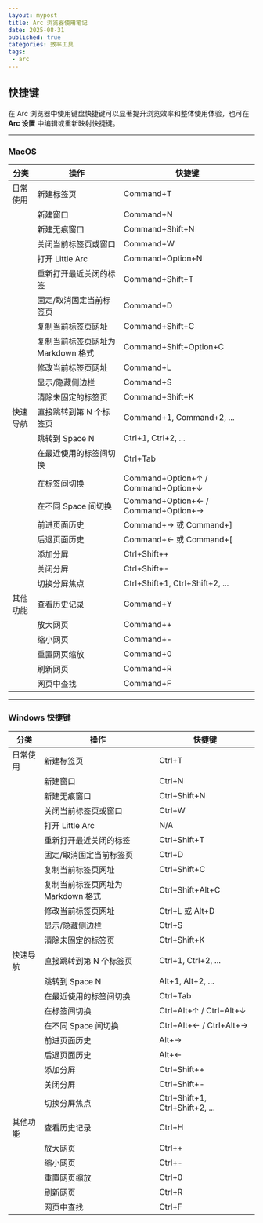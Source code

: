 ```yaml
---
layout: mypost
title: Arc 浏览器使用笔记
date: 2025-08-31
published: true
categories: 效率工具
tags: 
 - arc
---
```


## 快捷键

在 Arc 浏览器中使用键盘快捷键可以显著提升浏览效率和整体使用体验，也可在 **Arc 设置** 中编辑或重新映射快捷键。  

---

### MacOS

| 分类     | 操作                               | 快捷键                              |
| -------- | ---------------------------------- | ----------------------------------- |
| 日常使用 | 新建标签页                         | Command+T                           |
|          | 新建窗口                           | Command+N                           |
|          | 新建无痕窗口                       | Command+Shift+N                     |
|          | 关闭当前标签页或窗口               | Command+W                           |
|          | 打开 Little Arc                    | Command+Option+N                    |
|          | 重新打开最近关闭的标签             | Command+Shift+T                     |
|          | 固定/取消固定当前标签页            | Command+D                           |
|          | 复制当前标签页网址                 | Command+Shift+C                     |
|          | 复制当前标签页网址为 Markdown 格式 | Command+Shift+Option+C              |
|          | 修改当前标签页网址                 | Command+L                           |
|          | 显示/隐藏侧边栏                    | Command+S                           |
|          | 清除未固定的标签页                 | Command+Shift+K                     |
| 快速导航 | 直接跳转到第 N 个标签页            | Command+1, Command+2, ...           |
|          | 跳转到 Space N                     | Ctrl+1, Ctrl+2, ...                 |
|          | 在最近使用的标签间切换             | Ctrl+Tab                            |
|          | 在标签间切换                       | Command+Option+↑ / Command+Option+↓ |
|          | 在不同 Space 间切换                | Command+Option+← / Command+Option+→ |
|          | 前进页面历史                       | Command+→ 或 Command+]              |
|          | 后退页面历史                       | Command+← 或 Command+[              |
|          | 添加分屏                           | Ctrl+Shift++                        |
|          | 关闭分屏                           | Ctrl+Shift+-                        |
|          | 切换分屏焦点                       | Ctrl+Shift+1, Ctrl+Shift+2, ...     |
| 其他功能 | 查看历史记录                       | Command+Y                           |
|          | 放大网页                           | Command++                           |
|          | 缩小网页                           | Command+-                           |
|          | 重置网页缩放                       | Command+0                           |
|          | 刷新网页                           | Command+R                           |
|          | 网页中查找                         | Command+F                           |

---

### Windows 快捷键

| 分类     | 操作                               | 快捷键                          |
| -------- | ---------------------------------- | ------------------------------- |
| 日常使用 | 新建标签页                         | Ctrl+T                          |
|          | 新建窗口                           | Ctrl+N                          |
|          | 新建无痕窗口                       | Ctrl+Shift+N                    |
|          | 关闭当前标签页或窗口               | Ctrl+W                          |
|          | 打开 Little Arc                    | N/A                             |
|          | 重新打开最近关闭的标签             | Ctrl+Shift+T                    |
|          | 固定/取消固定当前标签页            | Ctrl+D                          |
|          | 复制当前标签页网址                 | Ctrl+Shift+C                    |
|          | 复制当前标签页网址为 Markdown 格式 | Ctrl+Shift+Alt+C                |
|          | 修改当前标签页网址                 | Ctrl+L 或 Alt+D                 |
|          | 显示/隐藏侧边栏                    | Ctrl+S                          |
|          | 清除未固定的标签页                 | Ctrl+Shift+K                    |
| 快速导航 | 直接跳转到第 N 个标签页            | Ctrl+1, Ctrl+2, ...             |
|          | 跳转到 Space N                     | Alt+1, Alt+2, ...               |
|          | 在最近使用的标签间切换             | Ctrl+Tab                        |
|          | 在标签间切换                       | Ctrl+Alt+↑ / Ctrl+Alt+↓         |
|          | 在不同 Space 间切换                | Ctrl+Alt+← / Ctrl+Alt+→         |
|          | 前进页面历史                       | Alt+→                           |
|          | 后退页面历史                       | Alt+←                           |
|          | 添加分屏                           | Ctrl+Shift++                    |
|          | 关闭分屏                           | Ctrl+Shift+-                    |
|          | 切换分屏焦点                       | Ctrl+Shift+1, Ctrl+Shift+2, ... |
| 其他功能 | 查看历史记录                       | Ctrl+H                          |
|          | 放大网页                           | Ctrl++                          |
|          | 缩小网页                           | Ctrl+-                          |
|          | 重置网页缩放                       | Ctrl+0                          |
|          | 刷新网页                           | Ctrl+R                          |
|          | 网页中查找                         | Ctrl+F                          |

